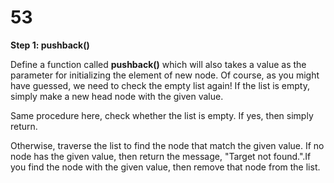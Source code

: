# 53

**Step 1: pushback\(\)**

Define a function called **pushback\(\)** which will also takes a value as the parameter for initializing the element of new node. Of course, as you might have guessed, we need to check the empty list again! If the list is empty, simply make a new head node with the given value.

Same procedure here, check whether the list is empty. If yes, then simply return.

Otherwise, traverse the list to find the node that match the given value. If no node has the given value, then return the message, "Target not found.".If you find the node with the given value, then remove that node from the list.


